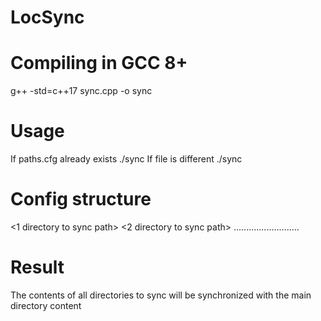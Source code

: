 # LocSync

# Compiling in GCC 8+
g++ -std=c++17 sync.cpp -o sync

# Usage
If paths.cfg already exists	./sync 
If file is different		./sync <config file name>

# Config structure
<main directory path>
<1 directory to sync path>
<2 directory to sync path>
..........................

# Result
The contents of all directories to sync will be synchronized with the main directory content